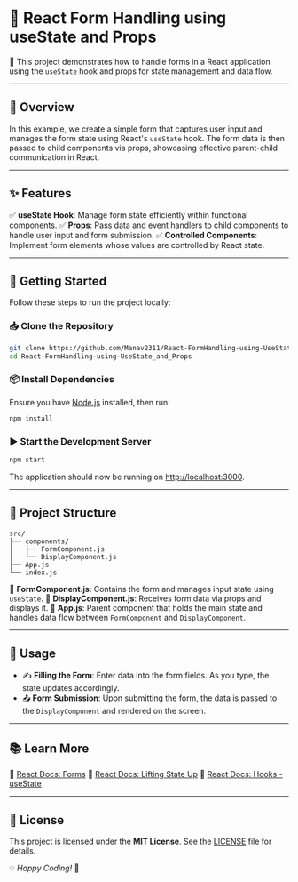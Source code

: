 # 🚀 React Form Handling using useState and Props

📌 This project demonstrates how to handle forms in a React application using the `useState` hook and props for state management and data flow.

---

## 🌟 Overview

In this example, we create a simple form that captures user input and manages the form state using React's `useState` hook. The form data is then passed to child components via props, showcasing effective parent-child communication in React.

---

## ✨ Features

✅ **useState Hook**: Manage form state efficiently within functional components.
✅ **Props**: Pass data and event handlers to child components to handle user input and form submission.
✅ **Controlled Components**: Implement form elements whose values are controlled by React state.

---

## 🚀 Getting Started

Follow these steps to run the project locally:

### 📥 Clone the Repository

```bash
git clone https://github.com/Manav2311/React-FormHandling-using-UseState_and_Props.git
cd React-FormHandling-using-UseState_and_Props
```

### 📦 Install Dependencies

Ensure you have [Node.js](https://nodejs.org/) installed, then run:

```bash
npm install
```

### ▶ Start the Development Server

```bash
npm start
```

The application should now be running on [http://localhost:3000](http://localhost:3000).

---

## 📂 Project Structure

```
src/
├── components/
│   ├── FormComponent.js
│   └── DisplayComponent.js
├── App.js
└── index.js
```

📌 **FormComponent.js**: Contains the form and manages input state using `useState`.
📌 **DisplayComponent.js**: Receives form data via props and displays it.
📌 **App.js**: Parent component that holds the main state and handles data flow between `FormComponent` and `DisplayComponent`.

---

## 🎯 Usage

- ✍ **Filling the Form**: Enter data into the form fields. As you type, the state updates accordingly.
- 📤 **Form Submission**: Upon submitting the form, the data is passed to the `DisplayComponent` and rendered on the screen.

---

## 📚 Learn More

🔗 [React Docs: Forms](https://reactjs.org/docs/forms.html)
🔗 [React Docs: Lifting State Up](https://reactjs.org/docs/lifting-state-up.html)
🔗 [React Docs: Hooks - useState](https://reactjs.org/docs/hooks-state.html)

---

## 📜 License

This project is licensed under the **MIT License**. See the [LICENSE](LICENSE) file for details.

💡 _Happy Coding!_ 🎉

